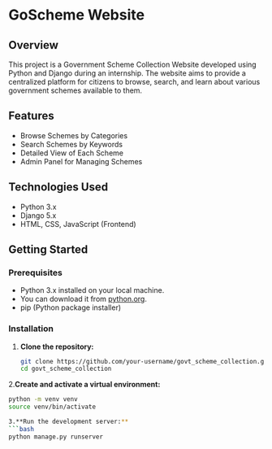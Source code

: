 # GoScheme Website

## Overview
This project is a Government Scheme Collection Website developed using Python and Django during an internship. 
The website aims to provide a centralized platform for citizens to browse, search, and learn about various government schemes available to them.

## Features
- Browse Schemes by Categories
- Search Schemes by Keywords
- Detailed View of Each Scheme
- Admin Panel for Managing Schemes

## Technologies Used
- Python 3.x
- Django 5.x
- HTML, CSS, JavaScript (Frontend)

## Getting Started

### Prerequisites
- Python 3.x installed on your local machine.
- You can download it from [python.org](https://www.python.org/).
- pip (Python package installer)

### Installation

1. **Clone the repository:**
   ```bash
   git clone https://github.com/your-username/govt_scheme_collection.git
   cd govt_scheme_collection

2.**Create and activate a virtual environment:**
   ```bash
   python -m venv venv
   source venv/bin/activate  

3.**Run the development server:**
   ```bash
   python manage.py runserver
   
